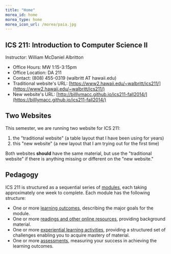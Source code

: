 ```yaml
---
title: "Home"
morea_id: home
morea_type: home
morea_icon_url: /morea/paia.jpg
---
```


## ICS 211: Introduction to Computer Science II

Instructor:	William McDaniel Albritton

  * Office Hours:	MW 1:15-3:15pm
  * Office Location: 	DA 211
  * Contact:	(808) 455-0319 (walbritt AT hawaii.edu)
  * Traditional website's URL: [https://www2.hawaii.edu/~walbritt/ics211/](https://www2.hawaii.edu/~walbritt/ics211/)
  * New website's URL: [http://billlymacc.github.io/ics211-fall2014/](https://billlymacc.github.io/ics211-fall2014/)

## Two Websites

This semester, we are running two website for ICS 211:  

1. the "traditional website" (a table layout that I have been using for years) 
2. this "new website" (a new layout that I am trying out for the first time)

Both websites <b>should</b> have the same material, but 
use the "traditional website" if there is anything missing or different on the "new website."

## Pedagogy

ICS 211 is structured as a sequential series of [modules](modules),
each taking approximately one week to complete. 
Each module has the following structure:

  * One or more [learning outcomes](outcomes), describing the major goals for the module.
  * One or more [readings and other online resources](readings), providing background material.
  * One or more [experiential learning activities](experiences), providing a structured set of challenges enabling you to acquire mastery of material.
  * One or more [assessments](assessments), measuring your success in achieving the learning outcomes.